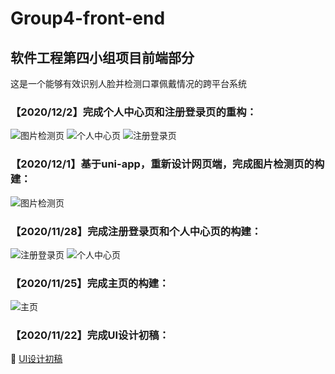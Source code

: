 # Group4-front-end
## 软件工程第四小组项目前端部分
这是一个能够有效识别人脸并检测口罩佩戴情况的跨平台系统

### 【2020/12/2】完成个人中心页和注册登录页的重构：
![图片检测页](https://img-blog.csdnimg.cn/20201202124907341.PNG)
![个人中心页](https://img-blog.csdnimg.cn/20201202124907354.PNG)
![注册登录页](https://img-blog.csdnimg.cn/20201202124907360.PNG)
### 【2020/12/1】基于uni-app，重新设计网页端，完成图片检测页的构建：
![图片检测页](https://img-blog.csdnimg.cn/20201201225007975.PNG)

### 【2020/11/28】完成注册登录页和个人中心页的构建：
![注册登录页](https://img-blog.csdnimg.cn/20201128170102663.PNG)
![个人中心页](https://img-blog.csdnimg.cn/20201128170113422.PNG)

### 【2020/11/25】完成主页的构建：
![主页](https://img-blog.csdnimg.cn/20201125101556864.PNG)

### 【2020/11/22】完成UI设计初稿：
:bookmark_tabs: [UI设计初稿](https://github.com/Amoniaa/Group4-project-documentation/blob/main/%E9%A1%B9%E7%9B%AE%E5%8E%9F%E5%9E%8BUI%E8%AE%BE%E8%AE%A1.md)

